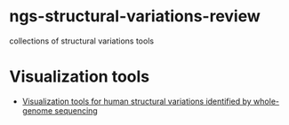 # ngs-structural-variations-review
collections of structural variations tools

# Visualization tools
* [Visualization tools for human structural variations identified by whole-genome sequencing](https://www.nature.com/articles/s10038-019-0687-0?fbclid=IwAR3ra5qVhwnnG2qayYvAfn6twT8XzdXAnjola7xWJoyb1Al_VwgU4Fv054A)
